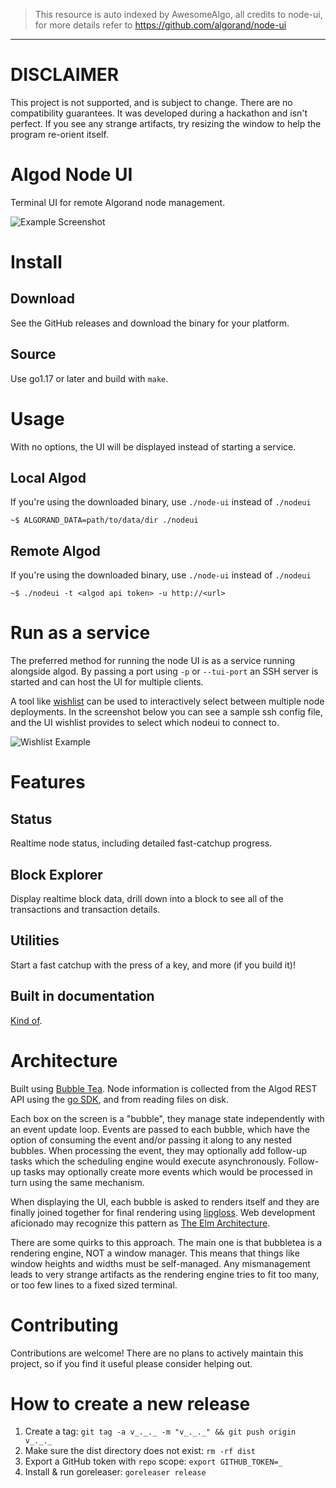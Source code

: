 > This resource is auto indexed by AwesomeAlgo, all credits to node-ui, for more details refer to https://github.com/algorand/node-ui

---

# **DISCLAIMER**
This project is not supported, and is subject to change. There are no compatibility guarantees. It was developed during a hackathon and isn't perfect. If you see any strange artifacts, try resizing the window to help the program re-orient itself.

# Algod Node UI

Terminal UI for remote Algorand node management.

![Example Screenshot](images/demo.png)

# Install
## Download
See the GitHub releases and download the binary for your platform.

## Source
Use go1.17 or later and build with `make`.

# Usage
With no options, the UI will be displayed instead of starting a service.

## Local Algod
If you're using the downloaded binary, use `./node-ui` instead of `./nodeui`
```
~$ ALGORAND_DATA=path/to/data/dir ./nodeui
```
## Remote Algod
If you're using the downloaded binary, use `./node-ui` instead of `./nodeui`
```
~$ ./nodeui -t <algod api token> -u http://<url>
```

# Run as a service

The preferred method for running the node UI is as a service running alongside algod. By passing a port using `-p` or `--tui-port` an SSH server is started and can host the UI for multiple clients.

A tool like [wishlist](https://github.com/charmbracelet/wishlist#wishlist) can be used to interactively select between multiple node deployments. In the screenshot below you can see a sample ssh config file, and the UI wishlist provides to select which nodeui to connect to.

![Wishlist Example](images/wishlist_example.png)

# Features

## Status

Realtime node status, including detailed fast-catchup progress.

## Block Explorer

Display realtime block data, drill down into a block to see all of the transactions and transaction details.

## Utilities

Start a fast catchup with the press of a key, and more (if you build it)!

## Built in documentation

[Kind of](tui/internal/bubbles/about/help.go).

# Architecture

Built using [Bubble Tea](https://github.com/charmbracelet/bubbletea). Node information is collected from the Algod REST API using the [go SDK](https://github.com/algorand/go-algorand-sdk), and from reading files on disk.

Each box on the screen is a "bubble", they manage state independently with an event update loop. Events are passed to each bubble, which have the option of consuming the event and/or passing it along to any nested bubbles. When processing the event, they may optionally add follow-up tasks which the scheduling engine would execute asynchronously. Follow-up tasks may optionally create more events which would be processed in turn using the same mechanism.

When displaying the UI, each bubble is asked to renders itself and they are finally joined together for final rendering using [lipgloss](https://github.com/charmbracelet/lipgloss). Web development aficionado may recognize this pattern as [The Elm Architecture](https://guide.elm-lang.org/architecture/).

There are some quirks to this approach. The main one is that bubbletea is a rendering engine, NOT a window manager. This means that things like window heights and widths must be self-managed. Any mismanagement leads to very strange artifacts as the rendering engine tries to fit too many, or too few lines to a fixed sized terminal.

# Contributing

Contributions are welcome! There are no plans to actively maintain this project, so if you find it useful please consider helping out.

# How to create a new release

1. Create a tag: `git tag -a v_._._ -m "v_._._" && git push origin v_._._`
2. Make sure the dist directory does not exist: `rm -rf dist`
3. Export a GitHub token with `repo` scope: `export GITHUB_TOKEN=_`
4. Install & run goreleaser: `goreleaser release`

